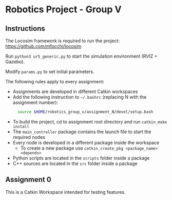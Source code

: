 # Robotics Project - Group V

## Instructions 

The Locosim framework is required to run the project: https://github.com/mfocchi/locosim  

Run `python3 ur5_generic.py` to start the simulation environment (RVIZ + Gazebo).

Modify `params.py` to set initial parameters.

The following rules apply to every assignment:
- Assignments are developed in different Catkin workspaces 
- Add the following instruction to `~/.bashrc` (replacing N with the assignment number):
  ```bash
    source $HOME/robotics_group_v/assignment_N/devel/setup.bash
  ```
- To build the project, cd to assignment root directory and run `catkin_make install`
- The `main_controller` package contains the launch file to start the required nodes
- Every node is developed in a different package inside the workspace
    - To create a new package use `catkin_create_pkg <package_name> <depends>`
- Python scripts are located in the `scripts` folder inside a package
- C++ sources are located in the `src` folder inside a package

## Assignment 0

This is a Catkin Workspace intended for testing features. 